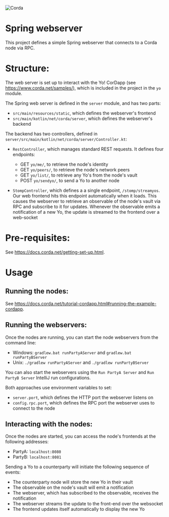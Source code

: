![Corda](https://www.corda.net/wp-content/uploads/2016/11/fg005_corda_b.png)

# Spring webserver

This project defines a simple Spring webserver that connects to a Corda node via RPC.

# Structure:

The web server is set up to interact with the Yo! CorDapp (see https://www.corda.net/samples/), 
which is included in the project in the `yo` module.

The Spring web server is defined in the `server` module, and has two parts:

* `src/main/resources/static`, which defines the webserver's frontend
* `src/main/kotlin/net/corda/server`, which defines the webserver's backend

The backend has two controllers, defined in `server/src/main/kotlin/net/corda/server/Controller.kt`:

* `RestController`, which manages standard REST requests. It defines four endpoints:
    * GET `yo/me/`, to retrieve the node's identity
    * GET `yo/peers/`, to retrieve the node's network peers
    * GET `yo/list/`, to retrieve any Yo's from the node's vault
    * POST `yo/sendyo/`, to send a Yo to another node
    
* `StompController`, which defines a a single endpoint, `/stomp/streamyos`. Our web frontend hits 
  this endpoint automatically when it loads. This causes the webserver to retrieve an observable 
  of the node's vault via RPC and subscribe to it for updates. Whenever the observable emits a 
  notification of a new Yo, the update is streamed to the frontend over a web-socket
  
# Pre-requisites:
  
See https://docs.corda.net/getting-set-up.html.

# Usage

## Running the nodes:

See https://docs.corda.net/tutorial-cordapp.html#running-the-example-cordapp.

## Running the webservers:

Once the nodes are running, you can start the node webservers from the command line:

* Windows: `gradlew.bat runPartyAServer` and `gradlew.bat runPartyBServer`
* Unix: `./gradlew runPartyAServer` and `./gradlew runPartyBServer`

You can also start the webservers using the `Run PartyA Server` and `Run PartyB Server` IntelliJ 
run configurations.

Both approaches use environment variables to set:

* `server.port`, which defines the HTTP port the webserver listens on
* `config.rpc.port`, which defines the RPC port the webserver uses to connect to the node

## Interacting with the nodes:

Once the nodes are started, you can access the node's frontends at the following addresses:

* PartyA: `localhost:8080`
* PartyB: `localhost:8081`

Sending a Yo to a counterparty will initiate the following sequence of events:

* The counterparty node will store the new Yo in their vault
* The observable on the node's vault will emit a notification
* The webserver, which has subscribed to the observable, receives the notification
* The webserver streams the update to the front-end over the websocket
* The frontend updates itself automatically to display the new Yo